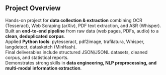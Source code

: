 ## Project Overview
Hands-on project for **data collection & extraction** combining OCR (Tesseract), Web Scraping (arXiv), PDF text extraction, and ASR (Whisper).  
Built an **end-to-end pipeline** from raw data (web pages, PDFs, audio) to a **clean, deduplicated corpus**.  
Applied **Python tools**: pytesseract, pdf2image, trafilatura, Whisper, langdetect, datasketch (MinHash).  
Final deliverables include structured JSON/JSONL datasets, cleaned corpus, and statistical reports.  
Demonstrates strong skills in **data engineering, NLP preprocessing, and multi-modal information extraction**.
